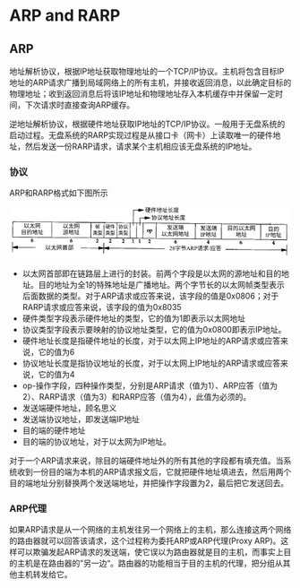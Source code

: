 ARP and RARP
===

## ARP
地址解析协议，根据IP地址获取物理地址的一个TCP/IP协议。主机将包含目标IP地址的ARP请求广播到局域网络上的所有主机，并接收返回消息，以此确定目标的物理地址；收到返回消息后将该IP地址和物理地址存入本机缓存中并保留一定时间，下次请求时直接查询ARP缓存。

逆地址解析协议，根据硬件地址获取IP地址的TCP/IP协议。一般用于无盘系统的启动过程。无盘系统的RARP实现过程是从接口卡（网卡）上读取唯一的硬件地址，然后发送一份RARP请求，请求某个主机相应该无盘系统的IP地址。

### 协议
ARP和RARP格式如下图所示

![](images/arp_header.png)

* 以太网首部即在链路层上进行的封装。前两个字段是以太网的源地址和目的地址。目的地址为全1的特殊地址是广播地址。两个字节长的以太网帧类型表示后面数据的类型。对于ARP请求或应答来说，该字段的值是0x0806；对于RARP请求或应答来说，该字段的值为0x8035
* 硬件类型字段表示硬件地址的类型，它的值为1即表示以太网地址
* 协议类型字段表示要映射的协议地址类型，它的值为0x0800即表示IP地址。
* 硬件地址长度是指硬件地址的长度，对于以太网上IP地址的ARP请求或应答来说，它的值为6
* 协议地址长度是指协议地址的长度，对于以太网上IP地址的ARP请求或应答来说，它的值为4
* op-操作字段，四种操作类型，分别是ARP请求（值为1）、ARP应答（值为2）、RARP请求（值为3）和RARP应答（值为4），此值为必须的。
* 发送端硬件地址，顾名思义
* 发送端协议地址，即发送端IP地址
* 目的端的硬件地址
* 目的端的协议地址，对于以太网为IP地址。

对于一个ARP请求来说，除目的端硬件地址外的所有其他的字段都有填充值。当系统收到一份目的端为本机的ARP请求报文后，它就把硬件地址填进去，然后用两个目的端地址分别替换两个发送端地址，并把操作字段置为2，最后把它发送回去。

### ARP代理
如果ARP请求是从一个网络的主机发往另一个网络上的主机，那么连接这两个网络的路由器就可以回答该请求，这个过程称为委托ARP或ARP代理(Proxy ARP)。这样可以欺骗发起ARP请求的发送端，使它误以为路由器就是目的主机，而事实上目的主机是在路由器的”另一边“。路由器的功能相当于目的主机的代理，把分组从其他主机转发给它。
